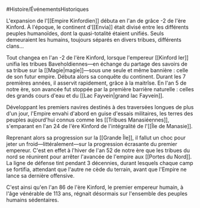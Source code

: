 #Histoire/ÉvénementsHistoriques

L'expansion de l'[[Empire Kinfordien]] débuta en l'an de grâce -2 de l'ère Kinford.
À l'époque, le continent d'[[Envia]] était divisé entre les différents peuples humanoïdes, dont la quasi-totalité étaient unifiés. Seuls demeuraient les humains, toujours séparés en divers tribues, différents clans...

Tout changea en l'an -2 de l'ère Kinford, lorsque l'empereur [[Kinford Ier]] unifia les tribues Baveholdiennes—en échange du partage des savoirs de sa tribue sur la [[Magie|magie]]—sous une seule et même bannière : celle de son futur empire.
Débuta alors sa conquête du continent. Durant les 7 premières années, il asservit rapidement, grâce à la maitrîse.
En l'an 5 de notre ère, son avancée fut stoppée par la première barrière naturelle : celles des grands cours d'eau et du [[Lac Fayvein|grand lac Fayvein]].

Développant les premiers navires destinés à des traversées longues de plus d'un jour, l'Empire envahi d'abord en guise d'essais militaires, les terres des peuples aujourd'hui connus comme les [[Tribues Manasiéennes]], s'emparant en l'an 24 de l'ère Kinford de l'intégralité de l'[[Île de Manasie]].

Reprenant alors sa progression sur la [[Grande Île]], il fallut un choc pour jeter un froid—littéralement—sur la progression écrasante du premier empereur. C'est en effet à l'hiver de l'an 52 de notre ère que les tribues du nord se réunirent pour arrêter l'avancée de l'empire aux [[Portes du Nord]]. La ligne de défense tint pendant 3 décennies, durant lesquels chaque camp se fortifia, attendant que l'autre ne cède du terrain, avant que l'Empire ne lance sa dernière offensive.

C'est ainsi qu'en l'an 86 de l'ère Kinford, le premier empereur humain, à l'âge vénérable de 113 ans, régnait désormais sur l'ensemble des peuples humains sédentaires.
